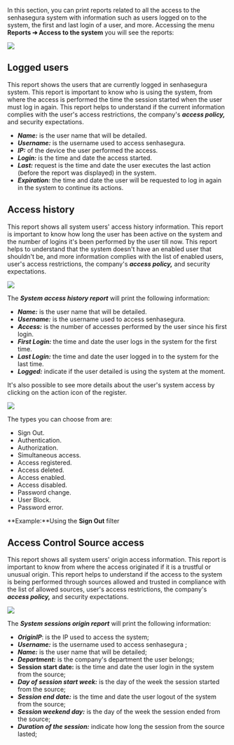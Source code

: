 In this section, you can print reports related to all the access to the senhasegura system with information such as users logged on to the system, the first and last login of a user, and more. Accessing the menu **Reports ➔ Access to the system** you will see the reports:

![](https://cdn.document360.io/5a1d58df-64ce-42a2-8b23-688477d32f33/Images/Documentation/image-1666035243607.png)

## Logged users

This report shows the users that are currently logged in senhasegura system. This report is important to know who is using the system, from where the access is performed the time the session started when the user must log in again. This report helps to understand if the current information complies with the user's access restrictions, the company's ***access policy,*** and security expectations.

* ***Name:*** is the user name that will be detailed.
* ***Username:*** is the username used to access senhasegura.
* ***IP:*** of the device the user performed the access.
* ***Login:*** is the time and date the access started.
* ***Last:*** request is the time and date the user executes the last action (before the report was displayed) in the system.
* ***Expiration:*** the time and date the user will be requested to log in again in the system to continue its actions.

## Access history

This report shows all system users' access history information. This report is important to know how long the user has been active on the system and the number of logins it's been performed by the user till now. This report helps to understand that the system doesn't have an enabled user that shouldn't be, and more information complies with the list of enabled users, user's access restrictions, the company's ***access policy,*** and security expectations.

![](https://cdn.document360.io/5a1d58df-64ce-42a2-8b23-688477d32f33/Images/Documentation/Captura%20de%20tela%202022-10-17%20163640.png)

The ***System access history report*** will print the following information:

* ***Name:*** is the user name that will be detailed.
* ***Username:*** is the username used to access senhasegura.
* ***Access:*** is the number of accesses performed by the user since his first login.
* ***First Login:*** the time and date the user logs in the system for the first time.
* ***Last Login:*** the time and date the user logged in to the system for the last time.
* ***Logged:*** indicate if the user detailed is using the system at the moment.

It's also possible to see more details about the user's system access by clicking on the action icon of the register.  
  
![](https://cdn.document360.io/5a1d58df-64ce-42a2-8b23-688477d32f33/Images/Documentation/image-1666036074389.png)

The types you can choose from are:

* Sign Out.
* Authentication.
* Authorization.
* Simultaneous access.
* Access registered.
* Access deleted.
* Access enabled.
* Access disabled.
* Password change.
* User Block.
* Password error.

**Example:**Using the **Sign Out** filter

## Access Control Source access

This report shows all system users' origin access information. This report is important to know from where the access originated if it is a trustful or unusual origin. This report helps to understand if the access to the system is being performed through sources allowed and trusted in compliance with the list of allowed sources, user's access restrictions, the company's ***access policy,*** and security expectations.

![](https://cdn.document360.io/5a1d58df-64ce-42a2-8b23-688477d32f33/Images/Documentation/Captura%20de%20tela%202022-10-17%20165410.png)

The ***System sessions origin report*** will print the following information:

* ***Origin******IP***: is the IP used to access the system;
* ***Username:*** is the username used to access senhasegura ;
* ***Name:*** is the user name that will be detailed;
* ***Department:*** is the company's department the user belongs;
* **Session start date:** is the time and date the user login in the system from the source;
* ***Day of session start week:*** is the day of the week the session started from the source;
* ***Session end date:*** is the time and date the user logout of the system from the source;
* ***Session weekend day:*** is the day of the week the session ended from the source;
* ***Duration of the session:*** indicate how long the session from the source lasted;
